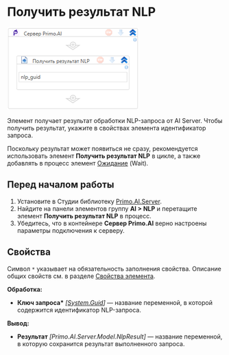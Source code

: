 # Получить результат NLP

![](<../../../../.gitbook/assets1/windows_items/library/Primo.AI.Server.Elements.WFPrimoAIGetRequestNlp.png>)

Элемент получает результат обработки NLP-запроса от AI Server. Чтобы получить результат, укажите в свойствах элемента идентификатор запроса.

Поскольку результат может появиться не сразу, рекомендуется использовать элемент **Получить результат NLP** в цикле, а также добавлять в процесс элемент [Ожидание](https://docs.primo-rpa.ru/primo-rpa/g_elements/el_basic/els_logic/el_logic_wait) (Wait).



## Перед началом работы

1. Установите в Студии библиотеку [Primo.AI.Server](https://docs.primo-rpa.ru/primo-rpa/g_elements/el_extra/ai_server).
1. Найдите на панели элементов группу **AI > NLP** и перетащите элемент **Получить результат NLP** в процесс.
1. Убедитесь, что в контейнере **Сервер Primo.AI** верно настроены параметры подключения к серверу.



## Свойства
Символ `*` указывает на обязательность заполнения свойства. Описание общих свойств см. в разделе [Свойства элемента](https://docs.primo-rpa.ru/primo-rpa/primo-studio/process/elements#svoistva-elementa).

**Обработка:**
* **Ключ запроса\*** *[[System.Guid](https://learn.microsoft.com/ru-ru/dotnet/api/system.guid?view=net-5.0)]* — название переменной, в которой содержится идентификатор NLP-запроса.

**Вывод:**
* **Результат** *[Primo.AI.Server.Model.NlpResult]* — название переменной, в которую сохранится результат выполненного запроса.




